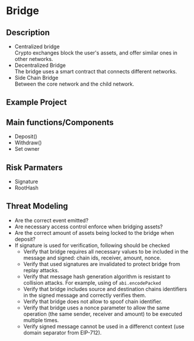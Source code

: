 # Bridge

## Description
-   Centralized bridge  
    Crypto exchanges block the user's assets, and offer similar ones in other networks.
-   Decentralized Bridge  
    The bridge uses a smart contract that connects different networks.
-   Side Chain Bridge  
    Between the core network and the child network.

## Example Project

## Main functions/Components
-   Deposit()
-   Withdraw()
-   Set owner

## Risk  Parmaters
-   Signature
-   RootHash

## Threat Modeling

-   Are the correct event emitted?
-   Are necessary access control enforce when bridging assets?
-   Are the correct amount of assets being locked to the bridge when deposit?
- If signature is used for verification, following should be checked
	- Verify that bridge requires all necessary values to be included in the message and signed: chain ids, receiver, amount, nonce.
	- Verify that used signatures are invalidated to protect bridge from replay attacks.
	- Verify that message hash generation algorithm is resistant to collision attacks. For example, using of `abi.encodePacked`
	- Verify that bridge includes source and destination chains identifiers in the signed message and correctly verifies them.
	- Verify that bridge does not allow to spoof chain identifier.
	- Verify that bridge uses a nonce parameter to allow the same operation (the same sender, receiver and amount) to be executed multiple times.
	- Verify signed message cannot be used in a differenct context (use domain separator from EIP-712).